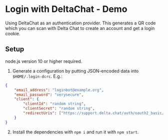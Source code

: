 # Login with DeltaChat - Demo

Using DeltaChat as an authentication provider. This generates a QR code which
you can scan with Delta Chat to create an account and get a login cookie.

## Setup

node.js version 10 or higher required.


1. Generate a configuration by putting JSON-encoded data into `$HOME/.login-dcrc`. E.g.:

```json
{
    "email_address": "loginbot@example.org",
    "email_password": "verysecure",
    "client": {
        "clientId": "random string",
        "clientSecret": "random string",
        "redirectUris": ["https://support.delta.chat/auth/oauth2_basic/callback"]
    }
}
```

2. Install the dependencies with `npm i` and run it with `npm start`.

